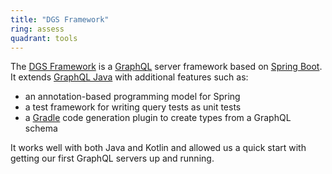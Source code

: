 ```yaml
---
title: "DGS Framework"
ring: assess
quadrant: tools
---
```


The [DGS Framework](https://netflix.github.io/dgs/) is a [GraphQL](https://graphql.org/) server framework based on [Spring Boot](https://spring.io/projects/spring-boot/).
It extends [GraphQL Java](https://www.graphql-java.com/) with additional features such as:

- an annotation-based programming model for Spring
- a test framework for writing query tests as unit tests
- a [Gradle](https://gradle.org/) code generation plugin to create types from a GraphQL schema

It works well with both Java and Kotlin and allowed us a quick start with getting our first GraphQL servers up and running.
